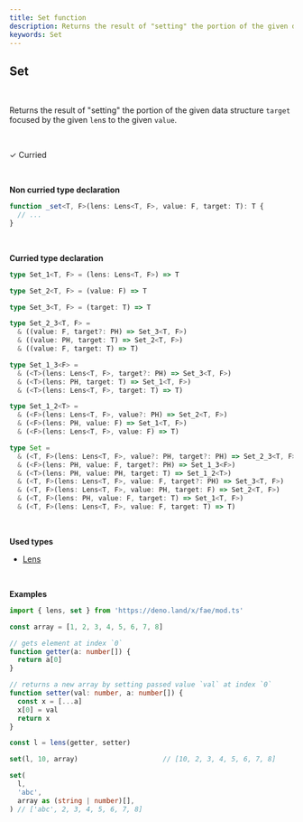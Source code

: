 ```yaml
---
title: Set function
description: Returns the result of "setting" the portion of the given data structure `target` focused by the given `len`s to the given `value`.
keywords: Set
---
```


## Set 
<br>

Returns the result of "setting" the portion of the given data structure `target`
focused by the given `len`s to the given `value`.

<br>

&check; Curried

<br>

**Non curried type declaration**
```typescript
function _set<T, F>(lens: Lens<T, F>, value: F, target: T): T {
  // ...
}
```
<br>

**Curried type declaration**

```typescript
type Set_1<T, F> = (lens: Lens<T, F>) => T

type Set_2<T, F> = (value: F) => T

type Set_3<T, F> = (target: T) => T

type Set_2_3<T, F> =
  & ((value: F, target?: PH) => Set_3<T, F>)
  & ((value: PH, target: T) => Set_2<T, F>)
  & ((value: F, target: T) => T)

type Set_1_3<F> =
  & (<T>(lens: Lens<T, F>, target?: PH) => Set_3<T, F>)
  & (<T>(lens: PH, target: T) => Set_1<T, F>)
  & (<T>(lens: Lens<T, F>, target: T) => T)

type Set_1_2<T> =
  & (<F>(lens: Lens<T, F>, value?: PH) => Set_2<T, F>)
  & (<F>(lens: PH, value: F) => Set_1<T, F>)
  & (<F>(lens: Lens<T, F>, value: F) => T)

type Set =
  & (<T, F>(lens: Lens<T, F>, value?: PH, target?: PH) => Set_2_3<T, F>)
  & (<F>(lens: PH, value: F, target?: PH) => Set_1_3<F>)
  & (<T>(lens: PH, value: PH, target: T) => Set_1_2<T>)
  & (<T, F>(lens: Lens<T, F>, value: F, target?: PH) => Set_3<T, F>)
  & (<T, F>(lens: Lens<T, F>, value: PH, target: F) => Set_2<T, F>)
  & (<T, F>(lens: PH, value: F, target: T) => Set_1<T, F>)
  & (<T, F>(lens: Lens<T, F>, value: F, target: T) => T)
```
<br>

**Used types**
* [Lens](/types/Lens)

<br>

**Examples**
```typescript
import { lens, set } from 'https://deno.land/x/fae/mod.ts'

const array = [1, 2, 3, 4, 5, 6, 7, 8]

// gets element at index `0`
function getter(a: number[]) {
  return a[0]
}

// returns a new array by setting passed value `val` at index `0`
function setter(val: number, a: number[]) {
  const x = [...a]
  x[0] = val
  return x
}

const l = lens(getter, setter)

set(l, 10, array)                     // [10, 2, 3, 4, 5, 6, 7, 8]

set(
  l,
  'abc',
  array as (string | number)[],
) // ['abc', 2, 3, 4, 5, 6, 7, 8]
```
